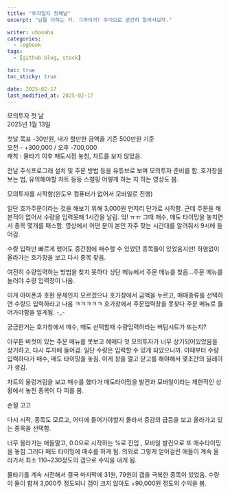 ```yaml
---
title: "투자일지 첫째날"
excerpt: "남들 다하는 거. 그까이거! 주식으로 굳건히 일어서보자."

writer: uhooaha
categories:
  - logbook
tags:
  - [github blog, stock]

toc: true
toc_sticky: true

date: 2025-02-17
last_modified_at: 2025-02-17
---
```



  모의투자 첫 날    
  2025년 1월 13일  
  
  첫날 목표 -30만원, 내가 할만한 금액을 기준 500만원 기준  
  오전 - +300,000 / 오후 -700,000  
  패착 : 물타기 이후 매도시점 놓침, 차트를 보지 않았음.



전날 주식프로그래 설치 및 주문 방법 등을 유튜브로 보며 모의투자 준비를 함. 
호가창을 보는 법, 유의해야할 차트 등등 
스캘핑 어떻게 하는 지 하는 영상도 봄. 

모의투자를 시작함(윈도우 컴퓨터가 없어서 모바일로 진행)

일단 호가주문이라는 것을 해보기 위해 3,000원 언저리 단가로 시작함.
근데 주문을 해본적이 없어서 수량을 입력못해 1시간을 날림. 엌! ㅠㅠ 
그때 매수, 매도 타이밍을 놓치면서 종목 몇개를 패스함. 영상에서 어떤 분이 본인 자주 찾는 시간대를 알려줘서 9시에 들어감. 

수량 입력만 빠르게 했어도 중간점에 매수할 수 있었던 종목들이 있었음지만! 하염없이 올라가는 호가창을 보고 다시 종목 찾음. 

여전히 수량입력하는 방법을 찾지 못하다 상단 메뉴에서 주문 메뉴를 찾음...주문 메뉴를 눌러야 수량 입력창이 나옴.

이게 아이폰과 호환 문제인지 모르겠으나 호가창에서 금액을 누르고, 매매종류를 선택하면 수량으 입력하라고 나옴 ㅋㅋㅋㅋㅋ 호가창에서 주문입력창을 못찾다 주문 메뉴로 들어가야함을 알게됨. -_-

궁금한거는 호가창에서 매수, 매도 선택할때 수량입력하라는 버텀시트가 뜨는지? 

아무튼 버젓이 있는 주문 메뉴를 못보고 헤매다 첫 모의투자가 너무 상기되어있었음을 상기하고, 다시 투자에 들어감. 일단 수량은 입력할 수 있게 되았으니까. 이때부터 수량입력하다가 매수, 매도 타이밍을 놓침. 이게 창을 열고 닫고를 해야해서 몇초간의 딜레이가 생김. 

차트의 울렁거림을 보고 매수를 했다가 매도타이밍을 발컨과 모바일이라는 제한적인 상황에서 놓친 종목이 다 피를 봄. 

손절 고고 

다시 시작, 종목도 모르고, 어디에 들어가야할지 몰라서 증감의 급등을 보고 올라가고 있는 종목을 선택함. 

너무 올라가는 애들말고, 0.0으로 시작하는 %로 진입 , 모바일 발컨으로 또 매수타이밍을 놓침 
그러다 매도 타이밍에 매수를 하게 됨. 
의외로 그렇게 얻어걸린 애들이 계속 올라가서 최소 110~230정도의 갭으로 수익을 내게 됨. 

물타기를 계속 시전해서 결국 마지막에 31원, 79원의 갭을 극복한  종목이 있었음. 수량이 둘이 합쳐 3,000주 정도되니 갭이 크지 않아도 +90,000원 정도의 수익을 봄. 